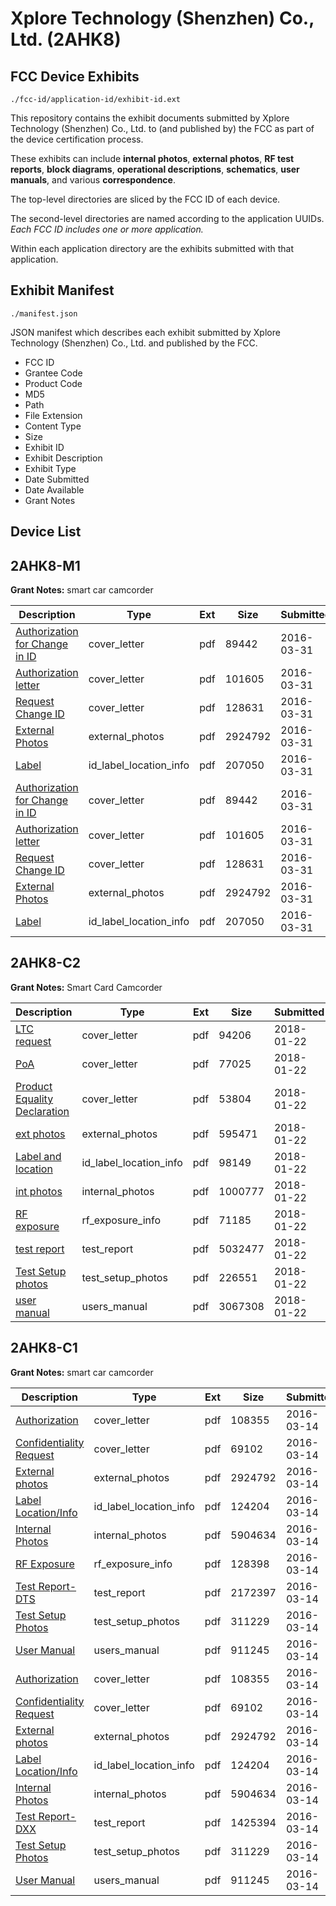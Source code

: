 # Xplore Technology (Shenzhen) Co., Ltd. (2AHK8)
## FCC Device Exhibits

```
./fcc-id/application-id/exhibit-id.ext
```

This repository contains the exhibit documents submitted by Xplore Technology (Shenzhen) Co., Ltd. to (and published by) the FCC as part of the device certification process.

These exhibits can include **internal photos**, **external photos**, **RF test reports**, **block diagrams**, **operational descriptions**, **schematics**, **user manuals**, and various **correspondence**.

The top-level directories are sliced by the FCC ID of each device.

The second-level directories are named according to the application UUIDs. *Each FCC ID includes one or more application.*

Within each application directory are the exhibits submitted with that application. 

## Exhibit Manifest

```
./manifest.json
```

JSON manifest which describes each exhibit submitted by Xplore Technology (Shenzhen) Co., Ltd. and published by the FCC.

- FCC ID
- Grantee Code
- Product Code
- MD5
- Path
- File Extension
- Content Type
- Size
- Exhibit ID
- Exhibit Description
- Exhibit Type
- Date Submitted
- Date Available
- Grant Notes

## Device List
## 2AHK8-M1
**Grant Notes:** smart car camcorder

| Description | Type | Ext | Size | Submitted | Available |
| ----------- | ---- | --- | ---- | --------- | --------- |
| [Authorization for Change in ID](2AHK8-M1/80297a695c904c17318b23eb8386f215/2948204.pdf) | cover_letter | pdf | 89442 | 2016-03-31 | 2016-03-31 |
| [Authorization letter](2AHK8-M1/80297a695c904c17318b23eb8386f215/2948205.pdf) | cover_letter | pdf | 101605 | 2016-03-31 | 2016-03-31 |
| [Request Change ID](2AHK8-M1/80297a695c904c17318b23eb8386f215/2948206.pdf) | cover_letter | pdf | 128631 | 2016-03-31 | 2016-03-31 |
| [External Photos](2AHK8-M1/80297a695c904c17318b23eb8386f215/2928556.pdf) | external_photos | pdf | 2924792 | 2016-03-31 | 2016-03-31 |
| [Label](2AHK8-M1/80297a695c904c17318b23eb8386f215/2948203.pdf) | id_label_location_info | pdf | 207050 | 2016-03-31 | 2016-03-31 |
| [Authorization for Change in ID](2AHK8-M1/2bff55364de4a91c1873952c90323f7d/2948204.pdf) | cover_letter | pdf | 89442 | 2016-03-31 | 2016-03-31 |
| [Authorization letter](2AHK8-M1/2bff55364de4a91c1873952c90323f7d/2948205.pdf) | cover_letter | pdf | 101605 | 2016-03-31 | 2016-03-31 |
| [Request Change ID](2AHK8-M1/2bff55364de4a91c1873952c90323f7d/2948206.pdf) | cover_letter | pdf | 128631 | 2016-03-31 | 2016-03-31 |
| [External Photos](2AHK8-M1/2bff55364de4a91c1873952c90323f7d/2928556.pdf) | external_photos | pdf | 2924792 | 2016-03-31 | 2016-03-31 |
| [Label](2AHK8-M1/2bff55364de4a91c1873952c90323f7d/2948203.pdf) | id_label_location_info | pdf | 207050 | 2016-03-31 | 2016-03-31 |
## 2AHK8-C2
**Grant Notes:** Smart Card Camcorder

| Description | Type | Ext | Size | Submitted | Available |
| ----------- | ---- | --- | ---- | --------- | --------- |
| [LTC request](2AHK8-C2/c4a5a4031174951f5faee62fe91b4929/3722101.pdf) | cover_letter | pdf | 94206 | 2018-01-22 | 2018-01-22 |
| [PoA](2AHK8-C2/c4a5a4031174951f5faee62fe91b4929/3722102.pdf) | cover_letter | pdf | 77025 | 2018-01-22 | 2018-01-22 |
| [Product Equality Declaration](2AHK8-C2/c4a5a4031174951f5faee62fe91b4929/3722107.pdf) | cover_letter | pdf | 53804 | 2018-01-22 | 2018-01-22 |
| [ext photos](2AHK8-C2/c4a5a4031174951f5faee62fe91b4929/3722104.pdf) | external_photos | pdf | 595471 | 2018-01-22 | 2018-01-22 |
| [Label and location](2AHK8-C2/c4a5a4031174951f5faee62fe91b4929/3722110.pdf) | id_label_location_info | pdf | 98149 | 2018-01-22 | 2018-01-22 |
| [int photos](2AHK8-C2/c4a5a4031174951f5faee62fe91b4929/3722108.pdf) | internal_photos | pdf | 1000777 | 2018-01-22 | 2018-01-22 |
| [RF exposure](2AHK8-C2/c4a5a4031174951f5faee62fe91b4929/3722105.pdf) | rf_exposure_info | pdf | 71185 | 2018-01-22 | 2018-01-22 |
| [test report](2AHK8-C2/c4a5a4031174951f5faee62fe91b4929/3722111.pdf) | test_report | pdf | 5032477 | 2018-01-22 | 2018-01-22 |
| [Test Setup photos](2AHK8-C2/c4a5a4031174951f5faee62fe91b4929/3722112.pdf) | test_setup_photos | pdf | 226551 | 2018-01-22 | 2018-01-22 |
| [user manual](2AHK8-C2/c4a5a4031174951f5faee62fe91b4929/3722114.pdf) | users_manual | pdf | 3067308 | 2018-01-22 | 2018-01-22 |
## 2AHK8-C1
**Grant Notes:** smart car camcorder

| Description | Type | Ext | Size | Submitted | Available |
| ----------- | ---- | --- | ---- | --------- | --------- |
| [Authorization](2AHK8-C1/781c0d545d5ab404ac1a89cf3a7fabde/2928554.pdf) | cover_letter | pdf | 108355 | 2016-03-14 | 2016-03-14 |
| [Confidentiality Request](2AHK8-C1/781c0d545d5ab404ac1a89cf3a7fabde/2928555.pdf) | cover_letter | pdf | 69102 | 2016-03-14 | 2016-03-14 |
| [External photos](2AHK8-C1/781c0d545d5ab404ac1a89cf3a7fabde/2928556.pdf) | external_photos | pdf | 2924792 | 2016-03-14 | 2016-03-14 |
| [Label Location/Info](2AHK8-C1/781c0d545d5ab404ac1a89cf3a7fabde/2928558.pdf) | id_label_location_info | pdf | 124204 | 2016-03-14 | 2016-03-14 |
| [Internal Photos](2AHK8-C1/781c0d545d5ab404ac1a89cf3a7fabde/2928557.pdf) | internal_photos | pdf | 5904634 | 2016-03-14 | 2016-03-14 |
| [RF Exposure](2AHK8-C1/781c0d545d5ab404ac1a89cf3a7fabde/2928562.pdf) | rf_exposure_info | pdf | 128398 | 2016-03-14 | 2016-03-14 |
| [Test Report-DTS](2AHK8-C1/781c0d545d5ab404ac1a89cf3a7fabde/2928561.pdf) | test_report | pdf | 2172397 | 2016-03-14 | 2016-03-14 |
| [Test Setup Photos](2AHK8-C1/781c0d545d5ab404ac1a89cf3a7fabde/2928559.pdf) | test_setup_photos | pdf | 311229 | 2016-03-14 | 2016-03-14 |
| [User Manual](2AHK8-C1/781c0d545d5ab404ac1a89cf3a7fabde/2928560.pdf) | users_manual | pdf | 911245 | 2016-03-14 | 2016-03-14 |
| [Authorization](2AHK8-C1/f7f0c174a13d5a4f95df3917503e9211/2928554.pdf) | cover_letter | pdf | 108355 | 2016-03-14 | 2016-03-14 |
| [Confidentiality Request](2AHK8-C1/f7f0c174a13d5a4f95df3917503e9211/2928555.pdf) | cover_letter | pdf | 69102 | 2016-03-14 | 2016-03-14 |
| [External photos](2AHK8-C1/f7f0c174a13d5a4f95df3917503e9211/2928556.pdf) | external_photos | pdf | 2924792 | 2016-03-14 | 2016-03-14 |
| [Label Location/Info](2AHK8-C1/f7f0c174a13d5a4f95df3917503e9211/2928558.pdf) | id_label_location_info | pdf | 124204 | 2016-03-14 | 2016-03-14 |
| [Internal Photos](2AHK8-C1/f7f0c174a13d5a4f95df3917503e9211/2928557.pdf) | internal_photos | pdf | 5904634 | 2016-03-14 | 2016-03-14 |
| [Test Report-DXX](2AHK8-C1/f7f0c174a13d5a4f95df3917503e9211/2928592.pdf) | test_report | pdf | 1425394 | 2016-03-14 | 2016-03-14 |
| [Test Setup Photos](2AHK8-C1/f7f0c174a13d5a4f95df3917503e9211/2928559.pdf) | test_setup_photos | pdf | 311229 | 2016-03-14 | 2016-03-14 |
| [User Manual](2AHK8-C1/f7f0c174a13d5a4f95df3917503e9211/2928560.pdf) | users_manual | pdf | 911245 | 2016-03-14 | 2016-03-14 |
